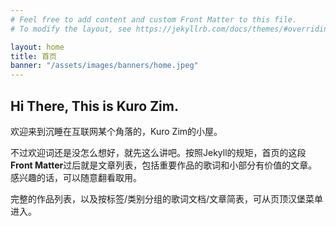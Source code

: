 ```yaml
---
# Feel free to add content and custom Front Matter to this file.
# To modify the layout, see https://jekyllrb.com/docs/themes/#overriding-theme-defaults

layout: home
title: 首页
banner: "/assets/images/banners/home.jpeg"
---
```


## Hi There, This is Kuro Zim.

欢迎来到沉睡在互联网某个角落的，Kuro Zim的小屋。

不过欢迎词还是没怎么想好，就先这么讲吧。按照Jekyll的规矩，首页的这段**Front Matter**过后就是文章列表，包括重要作品的歌词和小部分有价值的文章。感兴趣的话，可以随意翻看取用。

完整的作品列表，以及按标签/类别分组的歌词文档/文章简表，可从页顶汉堡菜单进入。